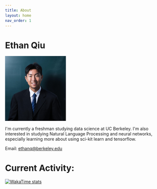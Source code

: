 ```yaml
---
title: About
layout: home
nav_order: 1
---
```


# Ethan Qiu

<img src="/assets/jpgs/Qiu_Ethan_D.jpg" alt="Image description" width="200"/>

I'm currently a freshman studying data science at UC Berkeley. I'm also interested in studying Natural Language Processing and neural networks, especially learning more about using sci-kit learn and tensorflow. 

Email: [ethanq@berkeley.edu](mailto:ethanq@berkeley.edu)

# Current Activity:

[![WakaTime stats](https://wakatime.com/share/@5a3d58c2-4173-45e3-ab65-038ca3832045/489547cd-5873-4d6a-8713-44faea6d2bb8.png)](https://wakatime.com)
